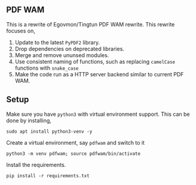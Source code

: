 ## PDF WAM
This is a rewrite of Egovmon/Tingtun PDF WAM rewrite. This rewrite focuses on,

1. Update to the latest `PyPDF2` library.
2. Drop dependencies on deprecated libraries.
3. Merge and remove ununsed modules.
4. Use consistent naming of functions, such as replacing `camelCase` functions with `snake_case`
5. Make the code run as a HTTP server backend similar to current PDF WAM.

## Setup

Make sure you have `python3` with virtual environment support. This can be done by installing,

	sudo apt install python3-venv -y

Create a virtual environment, say `pdfwam` and switch to it

	python3 -m venv pdfwam; source pdfwam/bin/activate

Install the requirements.

	pip install -r requirements.txt
